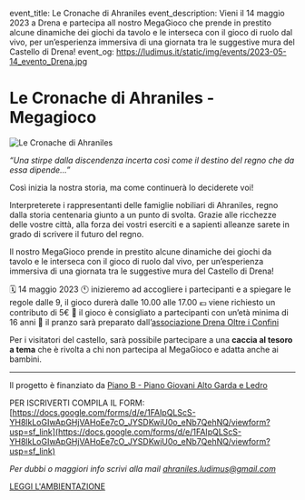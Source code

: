 event_title: Le Cronache di Ahraniles
event_description: Vieni il 14 maggio 2023 a Drena e partecipa all nostro MegaGioco che prende in prestito alcune dinamiche dei giochi da tavolo e le interseca con il gioco di ruolo dal vivo, per un’esperienza immersiva di una giornata tra le suggestive mura del Castello di Drena!
event_og: https://ludimus.it/static/img/events/2023-05-14_evento_Drena.jpg

# Le Cronache di Ahraniles - Megagioco

![Le Cronache di Ahraniles](https://ludimus.it/static/img/events/2023-05-14_evento_Drena.jpg)

_“Una stirpe dalla discendenza incerta così come il destino del regno che da essa dipende...”_

Così inizia la nostra storia, ma come continuerà lo deciderete voi!

Interpreterete i rappresentanti delle famiglie nobiliari di Ahraniles, regno dalla storia centenaria giunto a un punto di svolta. Grazie alle ricchezze delle vostre città, alla forza dei vostri eserciti e a sapienti alleanze sarete in grado di scrivere il futuro del regno.

Il nostro MegaGioco prende in prestito alcune dinamiche dei giochi da tavolo e le interseca con il gioco di ruolo dal vivo, per un’esperienza immersiva di una giornata tra le suggestive mura del Castello di Drena!

🗓️ 14 maggio 2023
🕚 inizieremo ad accogliere i partecipanti e a spiegare le regole dalle 9, il gioco durerà dalle 10.00 alle 17.00
💶 viene richiesto un contributo di 5€
🧑 il gioco è consigliato a partecipanti con un’età minima di 16 anni
🍔 il pranzo sarà preparato dall’[associazione Drena Oltre i Confini](https://m.facebook.com/doc.drena)

Per i visitatori del castello, sarà possibile partecipare a una **caccia al tesoro a tema** che è rivolta a chi non partecipa al MegaGioco e adatta anche ai bambini.

---

Il progetto è finanziato da [Piano B - Piano Giovani Alto Garda e Ledro](https://www.pianob.cloud/)

PER ISCRIVERTI COMPILA IL FORM: [https://docs.google.com/forms/d/e/1FAIpQLScS-YH8lkLoGIwApGHjVAHoEe7cO_JYSDKwiU0o_eNb7QehNQ/viewform?usp=sf_link](https://docs.google.com/forms/d/e/1FAIpQLScS-YH8lkLoGIwApGHjVAHoEe7cO_JYSDKwiU0o_eNb7QehNQ/viewform?usp=sf_link)

_Per dubbi o maggiori info scrivi alla mail [ahraniles.ludimus@gmail.com](mailto:ahraniles.ludimus@gmail.com)_

[LEGGI L'AMBIENTAZIONE](https://ludimus.it/cronache-ahraniles.html)
